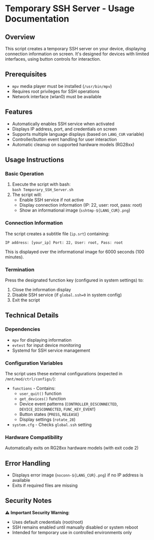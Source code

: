 # Temporary SSH Server - Usage Documentation

## Overview
This script creates a temporary SSH server on your device, displaying connection information on screen. It's designed for devices with limited interfaces, using button controls for interaction.

## Prerequisites
- `mpv` media player must be installed (`/usr/bin/mpv`)
- Requires root privileges for SSH operations
- Network interface (wlan0) must be available

## Features
- Automatically enables SSH service when activated
- Displays IP address, port, and credentials on screen
- Supports multiple language displays (based on `LANG_CUR` variable)
- Controller/button event handling for user interaction
- Automatic cleanup on supported hardware models (RG28xx)

## Usage Instructions

### Basic Operation
1. Execute the script with bash:  
   `bash Temporary_SSH_Server.sh`
2. The script will:
   - Enable SSH service if not active
   - Display connection information (IP: 22, user: root, pass: root)
   - Show an informational image (`sshtmp-${LANG_CUR}.png`)

### Connection Information
The script creates a subtitle file (`ip.srt`) containing:
```
IP address: [your_ip] Port: 22, User: root, Pass: root
```
This is displayed over the informational image for 6000 seconds (100 minutes).

### Termination
Press the designated function key (configured in system settings) to:
1. Close the information display
2. Disable SSH service (if `global.ssh=0` in system config)
3. Exit the script

## Technical Details

### Dependencies
- `mpv` for displaying information
- `evtest` for input device monitoring
- Systemd for SSH service management

### Configuration Variables
The script uses these external configurations (expected in `/mnt/mod/ctrl/configs/`):
- `functions` - Contains:
  - `user_quit()` function
  - `get_devices()` function
  - Device event patterns (`CONTROLLER_DISCONNECTED`, `DEVICE_DISCONNECTED`, `FUNC_KEY_EVENT`)
  - Button states (`PRESS`, `RELEASE`)
  - Display settings (`rotate_28`)
- `system.cfg` - Checks `global.ssh` setting

### Hardware Compatibility
Automatically exits on RG28xx hardware models (with exit code 2)

## Error Handling
- Displays error image (`noconn-${LANG_CUR}.png`) if no IP address is available
- Exits if required files are missing

## Security Notes
⚠️ **Important Security Warning**:
- Uses default credentials (root/root)
- SSH remains enabled until manually disabled or system reboot
- Intended for temporary use in controlled environments only
```